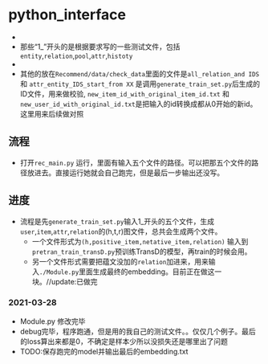 # python_interface
*
* 那些“1_”开头的是根据要求写的一些测试文件，包括```entity```,```relation```,```pool```,```attr```,```histoty```
* 
* 其他的放在```Recommend/data/check_data```里面的文件是```all_relation_and IDS``` 和 ```attr_entity_IDS_start_from XX``` 是调用```generate_train_set.py```后生成的ID文件，用来做校验, ```new_item_id_with_original_item_id.txt``` 和```new_user_id_with_original_id.txt```是把输入的id转换成都从0开始的新id。这里用来后续做对照

## 流程
* 打开```rec_main.py``` 运行，里面有输入五个文件的路径。可以把那五个文件的路径放进去。直接运行她就会自己跑完，但是最后一步输出还没写。


## 进度
* 流程是先```generate_train_set.py```输入1_开头的五个文件，生成```user```,```item```,```attr```,```relation```的(h,t,r)图文件，总共会生成两个文件。
  * 一个文件形式为```(h,positive_item,netative_item,relation)``` 输入到```pretran_train_transD.py```预训练TransD的模型，再train的时候会用。
  * 另一个文件形式需要把蕴文没加的```relation```加进来，用来输入```./Module.py```里面生成最终的embedding。目前正在做这一块。//update:已做完
### 2021-03-28
* Module.py 修改完毕
* debug完毕，程序跑通，但是用的我自己的测试文件。。仅仅几个例子。最后的loss算出来都是0，不确定是样本少所以没损失还是哪里出了问题
* TODO:保存跑完的model并输出最后的embedding.txt
 
